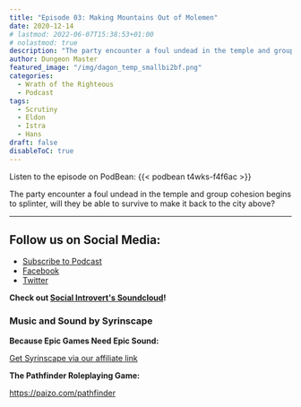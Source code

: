 ```yaml
---
title: "Episode 03: Making Mountains Out of Molemen"
date: 2020-12-14
# lastmod: 2022-06-07T15:38:53+01:00
# nolastmod: true
description: "The party encounter a foul undead in the temple and group cohesion begins to splinter, will they be able to survive to make it back to the city above?"
author: Dungeon Master
featured_image: "/img/dagon_temp_smallbi2bf.png"
categories:
  - Wrath of the Righteous
  - Podcast
tags:
  - Scrutiny
  - Eldon
  - Istra
  - Hans
draft: false
disableToC: true
---
```


Listen to the episode on PodBean:
{{< podbean t4wks-f4f6ac >}}

The party encounter a foul undead in the temple and group cohesion begins to splinter, will they be able to survive to make it back to the city above?

--------------------------
## Follow us on Social Media: 
- [Subscribe to Podcast](https://feed.podbean.com/dragonsnotincluded/feed.xml)
- [Facebook](https://www.facebook.com/Dragons-Not-Included-Podcast-103097024812637)
- [Twitter](https://twitter.com/PodcastDragons)

**Check out [Social Introvert's Soundcloud]!**

### Music and Sound by Syrinscape

**Because Epic Games Need Epic Sound:**

[Get Syrinscape via our affiliate link]

**The Pathfinder Roleplaying Game:**

https://paizo.com/pathfinder

[Social Introvert's Soundcloud]: https://soundcloud.com/user-520878457
[Get Syrinscape via our affiliate link]: https://syrinscape.com/attributions/?id=527&id=17&id=1087
